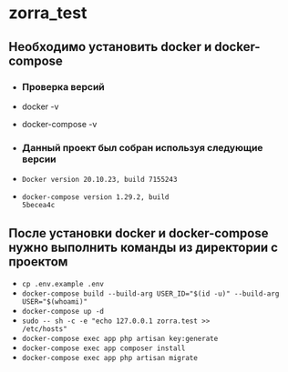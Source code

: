 # zorra_test
<h2>Необходимо установить docker и docker-compose</h2>

- <h3>Проверка версий </h2>
- docker -v
- doсker-compose -v

- <h3>Данный проект был собран используя следующие версии</h3>
- <code>Docker version 20.10.23, build 7155243</code>
- <code>docker-compose version 1.29.2, build 5becea4c</code>

<h2>После установки docker и docker-compose нужно выполнить команды из директории с проектом</h2>

- <code>cp .env.example .env</code>
- <code>docker-compose build --build-arg USER_ID="$(id -u)" --build-arg USER="$(whoami)"</code>
- <code>docker-compose up -d</code>
- <code>sudo -- sh -c -e "echo 127.0.0.1 zorra.test >> /etc/hosts"</code>
- <code>docker-compose exec app php artisan key:generate</code>
- <code>docker-compose exec app composer install</code>
- <code>docker-compose exec app php artisan migrate</code>

